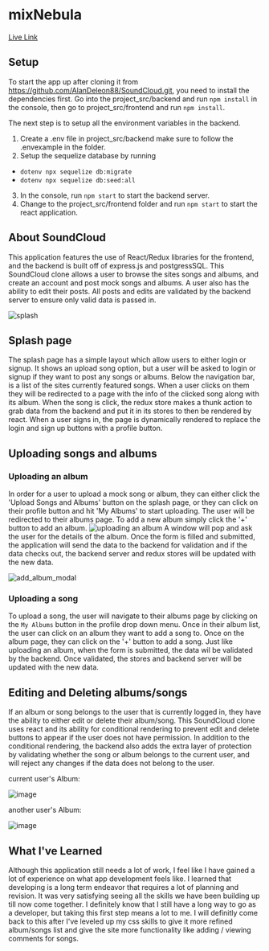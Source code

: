 # mixNebula
<a href=https://aa-soundcloud-project-2022.herokuapp.com/> Live Link </a>

## Setup
To start the app up after cloning it from https://github.com/AlanDeleon88/SoundCloud.git, you need to install the dependencies first. Go into the project_src/backend
and run `npm install` in the console, then go to project_src/frontend and  run `npm install`.

The next step is to setup all the environment variables in the backend. 
1. Create a .env file in project_src/backend make sure to follow the .envexample in the folder.
2. Setup the sequelize database by running
  - `dotenv npx sequelize db:migrate`
  - `dotenv npx sequelize db:seed:all`
3. In the console, run `npm start` to start the backend server.
4. Change to the project_src/frontend folder and run `npm start` to start the react application.

## About SoundCloud
This application features the use of React/Redux libraries for the frontend, and the backend is built off of express.js and postgressSQL. This SoundCloud clone allows a
user to browse the sites songs and albums, and create an account and post mock songs and albums. A user also has the ability to edit their posts. All posts and edits are
validated by the backend server to ensure only valid data is passed in.

![splash](https://user-images.githubusercontent.com/92609467/189494259-80d865ab-dfb9-4bbf-9eb1-34e5c365fec0.png)

## Splash page
The splash page has a simple layout which allow users to either login or signup. It shows an upload song option, but a user will be asked to login or signup 
if they want to post any songs or albums. Below the navigation bar, is a list of the sites currently featured songs. When a user clicks on them they will be
redirected to a page with the info of the clicked song along with its album. When the song is click, the redux store makes a thunk action to grab data from the
backend and put it in its stores to then be rendered by react.
When a user signs in, the page is dynamically rendered to replace the login and sign up buttons with a profile button.

## Uploading songs and albums
### Uploading an album
In order for a user to upload a mock song or album, they can either click the 'Upload Songs and Albums' button on the splash page, or they can click on their profile button
and hit 'My Albums' to start uploading. The user will be redirected to their albums page. To add a new album simply click the '+' button to add an album.
![uploading an album](https://user-images.githubusercontent.com/92609467/189494656-ea15b040-6f47-4e1f-aee1-d8ee97787e5a.png)
A window will pop and ask the user for the details of the album. Once the form is filled and submitted, the application will send the data to the backend for validation
and if the data checks out, the backend server and redux stores will be updated with the new data.

![add_album_modal](https://user-images.githubusercontent.com/92609467/189494965-101a0ca9-1d47-4931-a435-345eeea9ebad.png)


### Uploading a song
To upload a song, the user will navigate to their albums page by clicking on the `My Albums` button in the profile drop down menu. Once in their album list,
the user can click on an album they want to add a song to. Once on the album page, they can click on the '+' button to add a song. Just like uploading an album,
when the form is submitted, the data wil be validated by the backend. Once validated, the stores and backend server will be updated with the new data.

## Editing and Deleting albums/songs
If an album or song belongs to the user that is currently logged in, they have the ability to either edit or delete their album/song.
This SoundCloud clone uses react and its ability for conditional rendering to prevent edit and delete buttons to appear if the user does not have permission.
In addition to the conditional rendering, the backend also adds the extra layer of protection by validating whether the song or album belongs to the current user, and 
will reject any changes if the data does not belong to the user.

current user's Album:

![image](https://user-images.githubusercontent.com/92609467/189495072-2c51cf29-f504-48fc-8207-dc0f5c0df013.png)

another user's Album:

![image](https://user-images.githubusercontent.com/92609467/189495113-21c7c401-5405-4f47-8d1f-e1a5d044e676.png)

## What I've Learned
Although this application still needs a lot of work, I feel like I have gained a lot of experience on what app development feels like. I learned that 
developing is a long term endeavor that requires a lot of planning and revision. It was very satisfying seeing all the skills we have been building up till now
come together. I definitely know that I still have a long way to go as a developer, but taking this first step means a lot to me. I will definitly come back to this
after I've leveled up my css skills to give it more refined album/songs list and give the site more functionality like adding / viewing comments for songs.




